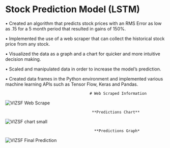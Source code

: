 # Stock Prediction Model (LSTM)
•	Created an algorithm that predicts stock prices with an RMS Error as low as .15 for a 5 month period that resulted in gains of 150%.

•	Implemented the use of a web scraper that can collect the historical stock price from any stock.

•	Visualized the data as a graph and a chart for quicker and more intuitive decision making. 

•	Scaled and manipulated data in order to increase the model’s prediction. 

•	Created data frames in the Python environment and implemented various machine learning APIs such as Tensor Flow, Keras and Pandas.

                                         # Web Scraped Information

![VIZSF Web Scrape](https://user-images.githubusercontent.com/84155930/118534401-2f434280-b717-11eb-8b30-ca12dbf59533.PNG)

                                          **Predictions Chart**
                                              
![VIZSF chart small](https://user-images.githubusercontent.com/84155930/118535860-00c66700-b719-11eb-983c-3da7d7769900.PNG)

                                           **Predictions Graph*

![VIZSF Final Prediction](https://user-images.githubusercontent.com/84155930/118533534-3027a480-b716-11eb-90ad-8ad5cf742915.png)
